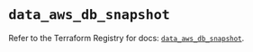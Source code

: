 # `data_aws_db_snapshot`

Refer to the Terraform Registry for docs: [`data_aws_db_snapshot`](https://registry.terraform.io/providers/hashicorp/aws/3.76.1/docs/data-sources/db_snapshot).
